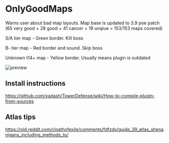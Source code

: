# OnlyGoodMaps

Warns user about bad map layouts. Map base is updated to 3.9 poe patch (65 very good + 28 good + 41 cancer + 19 unqiue = 153/153 maps covered)

S/A tier map - Green border. Kill boss

B- tier map - Red border and sound. Skip boss

Unknown t14+ map - Yellow border. Usually means plugin is outdated

![preview](https://i.imgur.com/mVWJwTV.png)

## Install instructions

https://github.com/vadash/TowerDefense/wiki/How-to-compile-plugin-from-sources

## Atlas tips

https://old.reddit.com/r/pathofexile/comments/fdfzdv/guide_39_atlas_shenanigans_including_methods_to/
